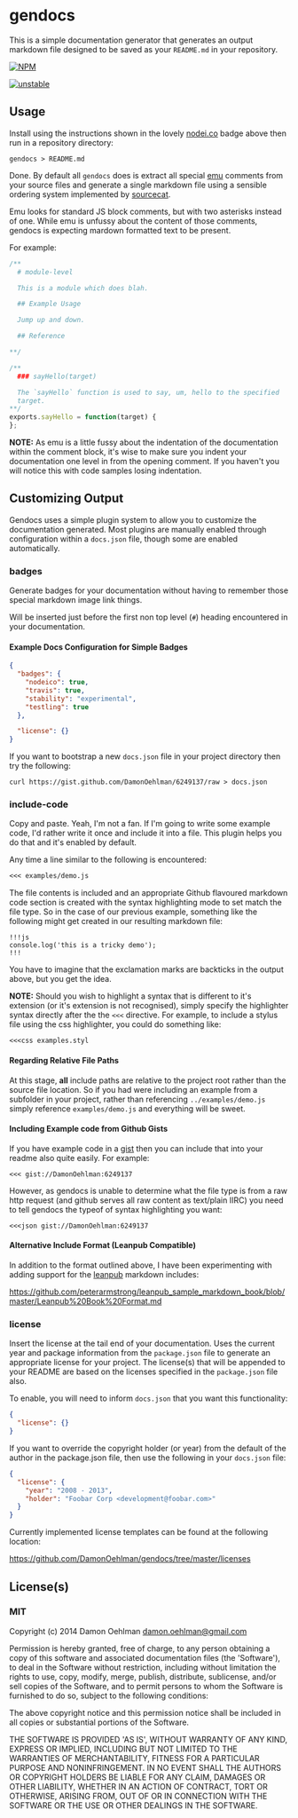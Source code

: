 # gendocs

This is a simple documentation generator that generates an output markdown
file designed to be saved as your `README.md` in your repository.


[![NPM](https://nodei.co/npm/gendocs.png)](https://nodei.co/npm/gendocs/)

[![unstable](https://img.shields.io/badge/stability-unstable-yellowgreen.svg)](https://github.com/dominictarr/stability#unstable) 

## Usage

Install using the instructions shown in the lovely
[nodei.co](http://nodei.co) badge above then run in a repository directory:

```
gendocs > README.md
```

Done. By default all `gendocs` does is extract all special
[emu](https://github.com/puffnfresh/emu.js) comments from your source files
and generate a single markdown file using a sensible ordering system
implemented by [sourcecat](https://github.com/DamonOehlman/sourcecat).

Emu looks for standard JS block comments, but with two asterisks instead
of one.  While emu is unfussy about the content of those comments, gendocs
is expecting mardown formatted text to be present.

For example:

```js
/**
  # module-level

  This is a module which does blah.

  ## Example Usage

  Jump up and down.

  ## Reference

**/

/**
  ### sayHello(target)

  The `sayHello` function is used to say, um, hello to the specified
  target.
**/
exports.sayHello = function(target) {
};
```

__NOTE:__ As emu is a little fussy about the indentation of the
documentation within the comment block, it's wise to make sure you indent
your documentation one level in from the opening comment. If you haven't
you will notice this with code samples losing indentation.

## Customizing Output

Gendocs uses a simple plugin system to allow you to customize the
documentation generated. Most plugins are manually enabled through
configuration within a `docs.json` file, though some are enabled
automatically.

### badges

Generate badges for your documentation without having to remember those
special markdown image link things.

Will be inserted just before the first non top level (`#`) heading
encountered in your documentation.

#### Example Docs Configuration for Simple Badges

```json
{
  "badges": {
    "nodeico": true,
    "travis": true,
    "stability": "experimental",
    "testling": true
  },

  "license": {}
}
```

If you want to bootstrap a new `docs.json` file in your project directory
then try the following:

```
curl https://gist.github.com/DamonOehlman/6249137/raw > docs.json
```

### include-code

Copy and paste.  Yeah, I'm not a fan.  If I'm going to write some example
code, I'd rather write it once and include it into a file.  This plugin
helps you do that and it's enabled by default.

Any time a line similar to the following is encountered:

```markdown
<<< examples/demo.js
```

The file contents is included and an appropriate Github flavoured markdown
code section is created with the syntax highlighting mode to set match
the file type.  So in the case of our previous example, something like the
following might get created in our resulting markdown file:

```
!!!js
console.log('this is a tricky demo');
!!!
```

You have to imagine that the exclamation marks are backticks in the output
above, but you get the idea.

__NOTE:__ Should you wish to highlight a syntax that is different to it's
extension (or it's extension is not recognised), simply specify the
highlighter syntax directly after the the `<<<` directive.  For example,
to include a stylus file using the css highlighter, you could do something
like:

```
<<<css examples.styl
```

#### Regarding Relative File Paths

At this stage, **all** include paths are relative to the project root rather
than the source file location.  So if you had were including an example from
a subfolder in your project, rather than referencing `../examples/demo.js`
simply reference `examples/demo.js` and everything will be sweet.

#### Including Example code from Github Gists

If you have example code in a [gist](https://gist.github.com) then you
can include that into your readme also quite easily.  For example:

```
<<< gist://DamonOehlman:6249137
```

However, as gendocs is unable to determine what the file type is from a
raw http request (and github serves all raw content as text/plain IIRC) you
need to tell gendocs the typeof of syntax highlighting you want:

```
<<<json gist://DamonOehlman:6249137
```

#### Alternative Include Format (Leanpub Compatible)

In addition to the format outlined above, I have been experimenting with
adding support for the [leanpub](https://leanpub.com/) markdown includes:

https://github.com/peterarmstrong/leanpub_sample_markdown_book/blob/master/Leanpub%20Book%20Format.md

### license

Insert the license at the tail end of your documentation. Uses the current
year and package information from the `package.json` file to generate an 
appropriate license for your project.  The license(s) that will be appended
to your README are based on the licenses specified in the `package.json`
file also.

To enable, you will need to inform `docs.json` that you want this
functionality:

```json
{
  "license": {}
}
```

If you want to override the copyright holder (or year) from the default of
the author in the package.json file, then use the following in your
`docs.json` file:

```json
{
  "license": {
    "year": "2008 - 2013",
    "holder": "Foobar Corp <development@foobar.com>"
  }
}
```

Currently implemented license templates can be found at the following
location:

<https://github.com/DamonOehlman/gendocs/tree/master/licenses>

## License(s)

### MIT

Copyright (c) 2014 Damon Oehlman <damon.oehlman@gmail.com>

Permission is hereby granted, free of charge, to any person obtaining
a copy of this software and associated documentation files (the
'Software'), to deal in the Software without restriction, including
without limitation the rights to use, copy, modify, merge, publish,
distribute, sublicense, and/or sell copies of the Software, and to
permit persons to whom the Software is furnished to do so, subject to
the following conditions:

The above copyright notice and this permission notice shall be
included in all copies or substantial portions of the Software.

THE SOFTWARE IS PROVIDED 'AS IS', WITHOUT WARRANTY OF ANY KIND,
EXPRESS OR IMPLIED, INCLUDING BUT NOT LIMITED TO THE WARRANTIES OF
MERCHANTABILITY, FITNESS FOR A PARTICULAR PURPOSE AND NONINFRINGEMENT.
IN NO EVENT SHALL THE AUTHORS OR COPYRIGHT HOLDERS BE LIABLE FOR ANY
CLAIM, DAMAGES OR OTHER LIABILITY, WHETHER IN AN ACTION OF CONTRACT,
TORT OR OTHERWISE, ARISING FROM, OUT OF OR IN CONNECTION WITH THE
SOFTWARE OR THE USE OR OTHER DEALINGS IN THE SOFTWARE.
